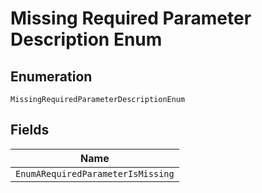
# Missing Required Parameter Description Enum

## Enumeration

`MissingRequiredParameterDescriptionEnum`

## Fields

| Name |
|  --- |
| `EnumARequiredParameterIsMissing` |

